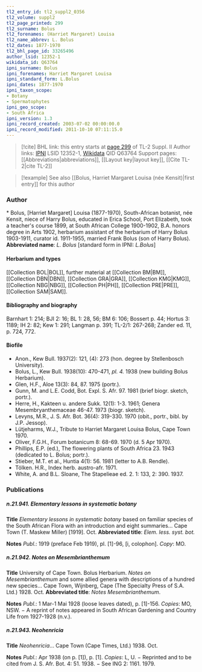 ```yaml
---
tl2_entry_id: tl2_suppl2_0356
tl2_volume: suppl2
tl2_page_printed: 299
tl2_surname: Bolus
tl2_forenames: (Harriet Margaret) Louisa
tl2_name_abbrev: L. Bolus
tl2_dates: 1877-1970
tl2_bhl_page_id: 33265496
author_lsid: 12352-1
wikidata_id: Q63764
ipni_surname: Bolus
ipni_forenames: Harriet Margaret Louisa
ipni_standard_form: L.Bolus
ipni_dates: 1877-1970
ipni_taxon_scope: 
- Botany
- Spermatophytes
ipni_geo_scope: 
- South Africa
ipni_version: 1.3
ipni_record_created: 2003-07-02 00:00:00.0
ipni_record_modified: 2011-10-10 07:11:15.0
---
```


> [!cite] BHL link: this entry starts at [page 299](https://www.biodiversitylibrary.org/page/33265496) of TL-2 Suppl. II
> Author links: [IPNI](https://www.ipni.org/a/12352-1) LSID 12352-1, [Wikidata](https://www.wikidata.org/wiki/Q63764) QID Q63764
> Support pages: [[Abbreviations|abbreviations]], [[Layout key|layout key]], [[Cite TL-2|cite TL-2]]

> [!example] See also [[Bolus, Harriet Margaret Louisa (née Kensit)|first entry]] for this author

### Author

\* Bolus, \[Harriet Margaret\] Louisa (1877-1970), South-African botanist, née Kensit, niece of Harry Bolus, educated in Erica School, Port Elizabeth, took a teacher's course 1899, at South African College 1900-1902, B.A. honors degree in Arts 1902, herbarium assistant of the herbarium of Harry Bolus 1903-1911, curator id. 1911-1955, married Frank Bolus (son of Harry Bolus). 
**Abbreviated name**: *L. Bolus* \[standard form in IPNI: *L.Bolus*\]

#### Herbarium and types

[[Collection BOL|BOL]], further material at [[Collection BM|BM]], [[Collection DBN|DBN]], [[Collection GRA|GRA]], [[Collection KMG|KMG]], [[Collection NBG|NBG]], [[Collection PH|PH]], [[Collection PRE|PRE]], [[Collection SAM|SAM]].

#### Bibliography and biography

Barnhart 1: 214; BJI 2: 16; BL 1: 28, 56; BM 6: 106; Bossert p. 44; Hortus 3: 1189; IH 2: 82; Kew 1: 291; Langman p. 391; TL-2/1: 267-268; Zander ed. 11, p. 724, 772.

#### Biofile

- Anon., Kew Bull. 1937(2): 121, (4): 273 (hon. degree by Stellenbosch University).
- Bolus, L., Kew Bull. 1938(10): 470-471, *pl. 4.* 1938 (new building Bolus Herbarium).
- Glen, H.F., Aloe 13(3): 84, 87. 1975 (portr.).
- Gunn, M. and L.E. Codd, Bot. Expl. S. Afr. 97. 1981 (brief biogr. sketch, portr.).
- Herre, H., Kakteen u. andere Sukk. 12(1): 1-3. 1961; Genera Mesembryanthemaceae 46-47. 1973 (biogr. sketch).
- Levyns, M.R., J. S. Afr. Bot. 36(4): 319-330. 1970 (obit., portr., bibl. by J.P. Jessop).
- Lütjeharms, W.J., Tribute to Harriet Margaret Louisa Bolus, Cape Town 1970.
- Oliver, F.G.H., Forum botanicum 8: 68-69. 1970 (d. 5 Apr 1970).
- Phillips, E.P. (ed.), The flowering plants of South Africa 23. 1943 (dedicated to L. Bolus; portr.).
- Stieber, M.T. et al., Huntia 4(1): 56. 1981 (letter to A.B. Rendle).
- Tölken. H.R., Index herb. austro-afr. 1971.
- White, A. and B.L. Sloane, The Stapelieae ed. 2. 1: 133, 2: 390. 1937.

### Publications

##### n.21.941. Elementary lessons in systematic botany

**Title**
*Elementary lessons in systematic botany* based on familiar species of the South African Flora with an introduction and eight summaries... Cape Town (T. Maskew Miller) \[1919\]. Oct.
**Abbreviated title**: *Elem. less. syst. bot.*

**Notes**
*Publ*.: 1919 (preface Feb 1919), pl. \[1\]-96, \[i, colophon\]. *Copy*: MO.

##### n.21.942. Notes on Mesembrianthemum

**Title**
University of Cape Town. Bolus Herbarium. *Notes on Mesembrianthemum* and some allied genera with descriptions of a hundred new species... Cape Town, Wijnberg, Cape (The Specialty Press of S.A. Ltd.) 1928. Oct.
**Abbreviated title**: *Notes Mesembrianthemum*.

**Notes**
*Publ*.: 1 Mar-1 Mai 1928 (loose leaves dated), p. \[1\]-156. *Copies*: MO, NSW. − A reprint of notes appeared in South African Gardening and Country Life from 1927-1928 (n.v.).

##### n.21.943. Neohenricia

**Title**
*Neohenricia*... Cape Town (Cape Times, Ltd.) 1938. Oct.

**Notes**
*Publ*.: Apr 1938 (on p. \[1\]), p. \[1\]. *Copies*: L, U. − Reprinted and to be cited from J. S. Afr. Bot. 4: 51. 1938. − See ING 2: 1161. 1979.

